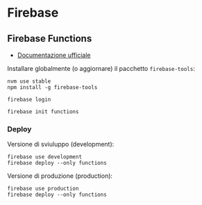 # Firebase

## Firebase Functions

* [Documentazione ufficiale](https://firebase.google.com/docs/functions)

Installare globalmente (o aggiornare) il pacchetto `firebase-tools`:

```
nvm use stable
npm install -g firebase-tools
```

```
firebase login

firebase init functions
```

### Deploy

Versione di sviuluppo (development):

```
firebase use development
firebase deploy --only functions
```

Versione di produzione (production):

```
firebase use production
firebase deploy --only functions
```
